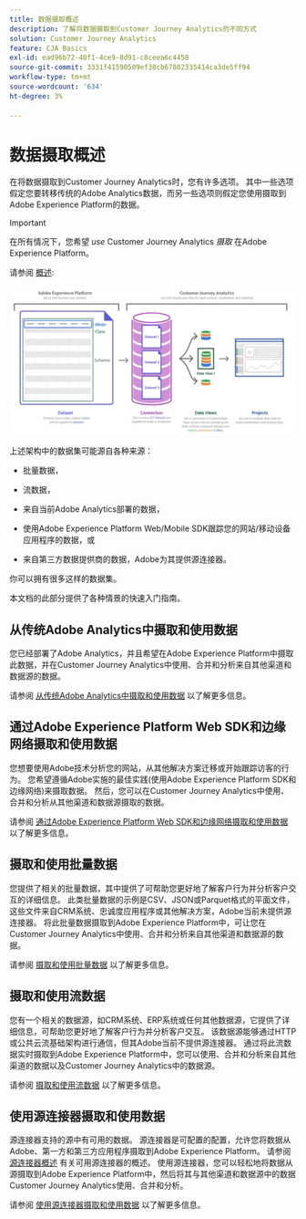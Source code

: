 ```yaml
---
title: 数据摄取概述
description: 了解将数据摄取到Customer Journey Analytics的不同方式
solution: Customer Journey Analytics
feature: CJA Basics
exl-id: ead96b72-40f1-4ce9-8d91-c8ceea6c4458
source-git-commit: 3331f41590509ef38cb67802335414ca3de5ff94
workflow-type: tm+mt
source-wordcount: '634'
ht-degree: 3%

---
```


# 数据摄取概述

在将数据摄取到Customer Journey Analytics时，您有许多选项。 其中一些选项假定您要转移传统的Adobe Analytics数据，而另一些选项则假定您使用摄取到Adobe Experience Platform的数据。

>[!IMPORTANT]
>
>在所有情况下，您希望 _use_ Customer Journey Analytics _摄取_ 在Adobe Experience Platform。


请参阅 [概述](https://experienceleague.adobe.com/docs/analytics-platform/using/cja-overview/cja-overview.html?lang=zh-Hans):

![客户历程分析](./assets/cja-architecture.png)

上述架构中的数据集可能源自各种来源：

- 批量数据，

- 流数据，

- 来自当前Adobe Analytics部署的数据，

- 使用Adobe Experience Platform Web/Mobile SDK跟踪您的网站/移动设备应用程序的数据，或

- 来自第三方数据提供商的数据，Adobe为其提供源连接器。

你可以拥有很多这样的数据集。

本文档的此部分提供了各种情景的快速入门指南。

## 从传统Adobe Analytics中摄取和使用数据

您已经部署了Adobe Analytics，并且希望在Adobe Experience Platform中摄取此数据，并在Customer Journey Analytics中使用、合并和分析来自其他渠道和数据源的数据。

请参阅 [从传统Adobe Analytics中摄取和使用数据](./analytics.md) 以了解更多信息。

## 通过Adobe Experience Platform Web SDK和边缘网络摄取和使用数据

您想要使用Adobe技术分析您的网站，从其他解决方案迁移或开始跟踪访客的行为。 您希望遵循Adobe实施的最佳实践(使用Adobe Experience Platform SDK和边缘网络)来摄取数据。 然后，您可以在Customer Journey Analytics中使用、合并和分析从其他渠道和数据源摄取的数据。

请参阅 [通过Adobe Experience Platform Web SDK和边缘网络摄取和使用数据](./aepwebsdk.md) 以了解更多信息。

## 摄取和使用批量数据

您提供了相关的批量数据，其中提供了可帮助您更好地了解客户行为并分析客户交互的详细信息。 此类批量数据的示例是CSV、JSON或Parquet格式的平面文件，这些文件来自CRM系统、忠诚度应用程序或其他解决方案，Adobe当前未提供源连接器。 将此批量数据摄取到Adobe Experience Platform中，可让您在Customer Journey Analytics中使用、合并和分析来自其他渠道和数据源的数据。

请参阅 [摄取和使用批量数据](./batch.md) 以了解更多信息。

## 摄取和使用流数据

您有一个相关的数据源，如CRM系统、ERP系统或任何其他数据源，它提供了详细信息，可帮助您更好地了解客户行为并分析客户交互。 该数据源能够通过HTTP或公共云流基础架构进行通信，但其Adobe当前不提供源连接器。 通过将此流数据实时摄取到Adobe Experience Platform中，您可以使用、合并和分析来自其他渠道的数据以及Customer Journey Analytics中的数据源。

请参阅 [摄取和使用流数据](./streaming.md) 以了解更多信息。

## 使用源连接器摄取和使用数据

源连接器支持的源中有可用的数据。 源连接器是可配置的配置，允许您将数据从Adobe、第一方和第三方应用程序摄取到Adobe Experience Platform。 请参阅 [源连接器概述](https://experienceleague.adobe.com/docs/experience-platform/sources/home.html?lang=zh-Hans) 有关可用源连接器的概述。 使用源连接器，您可以轻松地将数据从源摄取到Adobe Experience Platform中，然后将其与其他渠道和数据源中的数据Customer Journey Analytics使用、合并和分析。

请参阅 [使用源连接器摄取和使用数据](./sources.md) 以了解更多信息。
